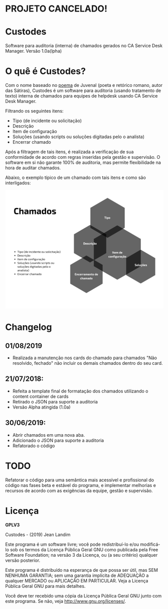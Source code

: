 
# PROJETO CANCELADO!


# Custodes
Software para auditoria (interna) de chamados gerados no CA Service Desk Manager. Versão 1.0a(lpha)

# O quê é Custodes?
Com o nome baseado no [poema](https://pt.wikipedia.org/wiki/Quis_custodiet_ipsos_custodes%3F) de Juvenal (poeta e retórico romano, autor das Sátiras), Custodes é um software para auditoria (usando tratamento de texto) interna de chamados para equipes de helpdesk usando CA Service Desk Manager.

Filtrando os seguintes itens:
* Tipo (de incidente ou solicitação) 
* Descrição
* Item de configuração
* Soluções (usando scripts ou soluções digitadas pelo o analista)
* Encerrar chamado

Após a filtragem de tais itens, é realizada a verificação de sua conformidade de acordo com regras inseridas pela gestão e supervisão.
O software em si não garante 100% de auditoria, mas permite flexibilidade na hora de auditar chamados.

Abaixo, o exemplo típico de um chamado com tais itens e como são interligados:

![custodes_venn.png](https://github.com/jeanlandim/custodes/raw/master/imgs/custodes_venn.png)

# Changelog

## 01/08/2019
* Realizada a manutenção nos cards do chamado para chamados "Não resolvido, fechado" não incluir os demais chamados dentro
do seu card.

## 21/07/2018:
* Refeita a template final de formatação dos chamados utilizando o content container de cards
* Retirado o JSON para suporte a auditoria
* Versão Alpha atingida (1.0a)

## 30/06/2019:
* Abrir chamados em uma nova aba.
* Adicionado o JSON para suporte a auditoria
* Refatorado o código

# TODO
Refatorar o código para uma semântica mais acessível e profissional do código nas fases beta e estável do programa, e implementar melhorias e recursos de acordo com as exigências da equipe, gestão e supervisão.

# Licença
<b>GPLV3</b>

Custodes - (2019) Jean Landim

Este programa é um software livre; você pode redistribuí-lo e/ou
modificá-lo sob os termos da Licença Pública Geral GNU como publicada
pela Free Software Foundation; na versão 3 da Licença, ou
(a seu critério) qualquer versão posterior.

Este programa é distribuído na esperança de que possa ser útil,
mas SEM NENHUMA GARANTIA; sem uma garantia implícita de ADEQUAÇÃO
a qualquer MERCADO ou APLICAÇÃO EM PARTICULAR. Veja a
Licença Pública Geral GNU para mais detalhes.

Você deve ter recebido uma cópia da Licença Pública Geral GNU junto
com este programa. Se não, veja <http://www.gnu.org/licenses/>.


